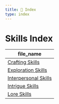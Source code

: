 ```yaml
---
title: 📑 Index
type: index
---
```


# Skills Index

| file_name                                         |
| ------------------------------------------------- |
| [Crafting Skills](../Crafting%20Skills)           |
| [Exploration Skills](../Exploration%20Skills)     |
| [Interpersonal Skills](../Interpersonal%20Skills) |
| [Intrigue Skills](../Intrigue%20Skills)           |
| [Lore Skills](../Lore%20Skills)                   |
